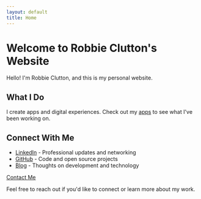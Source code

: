 ```yaml
---
layout: default
title: Home
---
```


# Welcome to Robbie Clutton's Website

Hello! I'm Robbie Clutton, and this is my personal website.

## What I Do

I create apps and digital experiences. Check out my [apps](/apps) to see what I've been working on.

## Connect With Me

- [LinkedIn](https://www.linkedin.com/in/robbieclutton/) - Professional updates and networking
- [GitHub](https://github.com/robb1e) - Code and open source projects  
- [Blog](https://blog.robbieclutton.com/) - Thoughts on development and technology

<a href="mailto:hi@robbieclutton.com" class="contact-button">Contact Me</a>

Feel free to reach out if you'd like to connect or learn more about my work.